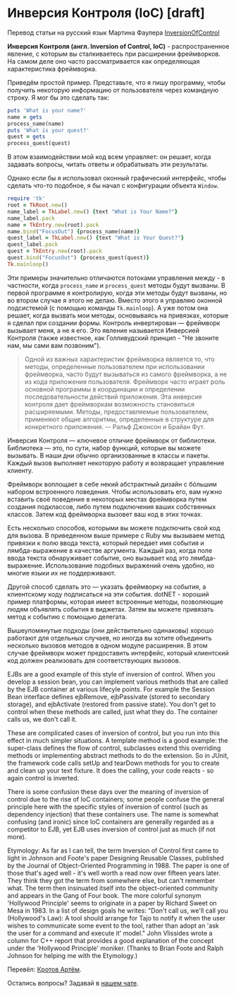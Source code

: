 # Инверсия Контроля (IoC) [draft]

Перевод статьи на русский язык Мартина Фаулера [InversionOfControl](https://martinfowler.com/bliki/InversionOfControl.html)

**Инверсия Контроля (англ. Inversion of Control, IoC)** - распространенное явление, с которым вы сталкиваетесь при расширении фреймворков. На самом деле оно часто рассматривается как определяющая характеристика фреймворка.

Приведём простой пример. Представьте, что я пишу программу, чтобы получить некоторую информацию от пользователя через командную строку. Я мог бы это сделать так:

```ruby
puts 'What is your name?'
name = gets
process_name(name)
puts 'What is your quest?'
quest = gets
process_quest(quest)
```

В этом взаимодействии мой код всем управляет: он решает, когда задавать вопросы, читать ответы и обрабатывать эти результаты.

Однако если бы я использовал оконный графический интерфейс, чтобы сделать что-то подобное, я бы начал с конфигурации объекта ```Window```.

```ruby
require 'tk'
root = TkRoot.new()
name_label = TkLabel.new() {text "What is Your Name?"}
name_label.pack
name = TkEntry.new(root).pack
name.bind("FocusOut") {process_name(name)}
quest_label = TkLabel.new() {text "What is Your Quest?"}
quest_label.pack
quest = TkEntry.new(root).pack
quest.bind("FocusOut") {process_quest(quest)}
Tk.mainloop()
```

Эти примеры значительно отличаются потоками управления между - в частности, когда ```process_name``` и ```process_quest``` методы будут вызваны. В первой программе я контролирую, когда эти методы будут вызваны, но во втором случае я этого не делаю. Вместо этого я управляю оконной подсистемой (с помощью команды ```Tk.mainloop```). А уже потом она решает, когда вызвать мои методы, основываясь на привязках, которые я сделал при создании формы. Контроль инвертирован — фреймворк вызывает меня, а не я его. Это явление называется Инверсией Контроля (также известное, как Голливудский принцип - "Не звоните нам, мы сами вам позвоним").

> Одной из важных характеристик фреймворка является то, что методы, определенные пользователем при использовании фреймворка, часто будут вызываться из самого фреймворка, а не из кода приложения пользователя. Фреймворк часто играет роль основной программы в координации и определении последовательности действий приложения. Эта инверсия контроля дает фреймворкам возможность становиться расширяемыми. Методы, предоставляемые пользователем, применяют общие алгоритмы, определенные в структуре для конкретного приложения.
> -- Ральф Джонсон и Брайан Фут.

Инверсия Контроля — ключевое отличие фреймворк от библиотеки. Библиотека — это, по сути, набор функций, которые вы можете вызывать. В наши дни обычно организованные в классы и пакеты. Каждый вызов выполняет некоторую работу и возвращает управление клиенту.

Фреймворк воплощает в себе некий абстрактный дизайн с бóльшим набором встроенного поведения. Чтобы использовать его, вам нужно вставить своё поведение в некоторых местах фреймворка путем создания подклассов, либо путем подключения ваших собственных классов. Затем код фреймворка вызовет ваш код в этих точках.

Есть несколько способов, которыми вы можете подключить свой код для вызова. В приведенном выше примере с Ruby мы вызываем метод привязки к полю ввода текста, который передает имя события и лямбда-выражение в качестве аргумента. Каждый раз, когда поле ввода текста обнаруживает событие, оно вызывает код это лямбда-выражение. Использование подобных выражений очень удобно, но многие языки их не поддерживают.

Другой способ сделать это — указать фреймворку на события, а клиентскому коду подписаться на эти события. dotNET - хороший пример платформы, которая имеет встроенные методы, позволяющие людям объявлять события в виджетах. Затем вы можете привязать метод к событию с помощью делегата.

Вышеупомянутые подходы (они действительно одинаковы) хорошо работают для отдельных случаев, но иногда вы хотите объединить несколько вызовов методов в одном модуле расширения. В этом случае фреймворк может предоставить интерфейс, который клиентский код должен реализовать для соответствующих вызовов.

EJBs are a good example of this style of inversion of control. When you develop a session bean, you can implement various methods that are called by the EJB container at various lifecyle points. For example the Session Bean interface defines ejbRemove, ejbPassivate (stored to secondary storage), and ejbActivate (restored from passive state). You don't get to control when these methods are called, just what they do. The container calls us, we don't call it.

These are complicated cases of inversion of control, but you run into this effect in much simpler situations. A template method is a good example: the super-class defines the flow of control, subclasses extend this overriding methods or implementing abstract methods to do the extension. So in JUnit, the framework code calls setUp and tearDown methods for you to create and clean up your text fixture. It does the calling, your code reacts - so again control is inverted.

There is some confusion these days over the meaning of inversion of control due to the rise of IoC containers; some people confuse the general principle here with the specific styles of inversion of control (such as dependency injection) that these containers use. The name is somewhat confusing (and ironic) since IoC containers are generally regarded as a competitor to EJB, yet EJB uses inversion of control just as much (if not more).

Etymology: As far as I can tell, the term Inversion of Control first came to light in Johnson and Foote's paper Designing Reusable Classes, published by the Journal of Object-Oriented Programming in 1988. The paper is one of those that's aged well - it's well worth a read now over fifteen years later. They think they got the term from somewhere else, but can't remember what. The term then insinuated itself into the object-oriented community and appears in the Gang of Four book. The more colorful synonym 'Hollywood Principle' seems to originate in a paper by Richard Sweet on Mesa in 1983. In a list of design goals he writes: "Don't call us, we'll call you (Hollywood's Law): A tool should arrange for Tajo to notify it when the user wishes to communicate some event to the tool, rather than adopt an 'ask the user for a command and execute it' model." John Vlissides wrote a column for C++ report that provides a good explanation of the concept under the 'Hollywood Principle' moniker. (Thanks to Brian Foote and Ralph Johnson for helping me with the Etymology.)

Перевёл: [Кротов Артём](https://fb.com/artem.v.krotov).

Остались вопросы? Задавай в [нашем чате](https://t.me/technicalexcellenceru).

